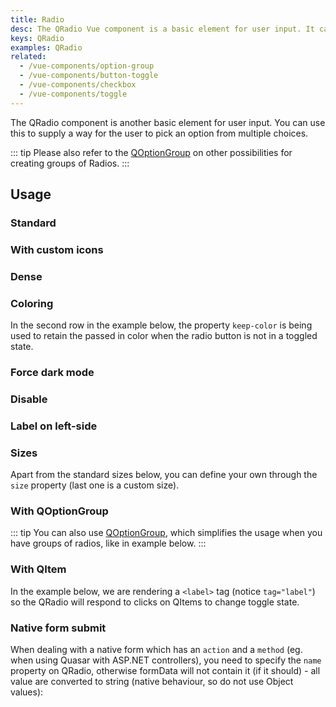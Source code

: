 ```yaml
---
title: Radio
desc: The QRadio Vue component is a basic element for user input. It can be used to supply a way for the user to pick an option from multiple choices.
keys: QRadio
examples: QRadio
related:
  - /vue-components/option-group
  - /vue-components/button-toggle
  - /vue-components/checkbox
  - /vue-components/toggle
---
```


The QRadio component is another basic element for user input. You can use this to supply a way for the user to pick an option from multiple choices.

::: tip
Please also refer to the [QOptionGroup](/vue-components/option-group) on other possibilities for creating groups of Radios.
:::

<doc-api file="QRadio" />

## Usage

### Standard

<doc-example title="Standard" file="Standard" />

### With custom icons <q-badge label="v2.5+" />

<doc-example title="With icons" file="WithIcons" />

### Dense

<doc-example title="Dense" file="Dense" />

### Coloring

In the second row in the example below, the property `keep-color` is being used to retain the passed in color when the radio button is not in a toggled state.

<doc-example title="Coloring" file="Coloring" />

### Force dark mode

<doc-example title="Force dark mode" file="OnDarkBackground" />

### Disable

<doc-example title="Disable" file="Disable" />

### Label on left-side

<doc-example title="Label on left side" file="LabelPosition" />

### Sizes

Apart from the standard sizes below, you can define your own through the `size` property (last one is a custom size).

<doc-example title="Standard sizes" file="StandardSizes" />

### With QOptionGroup

::: tip
You can also use [QOptionGroup](/vue-components/option-group), which simplifies the usage when you have groups of radios, like in example below.
:::

<doc-example title="Usage with QOptionGroup" file="OptionGroup" />

### With QItem

In the example below, we are rendering a `<label>` tag (notice `tag="label"`) so the QRadio will respond to clicks on QItems to change toggle state.

<doc-example title="With QItem" file="InaList" />

### Native form submit

When dealing with a native form which has an `action` and a `method` (eg. when using Quasar with ASP.NET controllers), you need to specify the `name` property on QRadio, otherwise formData will not contain it (if it should) - all value are converted to string (native behaviour, so do not use Object values):

<doc-example title="Native form" file="NativeForm" />
